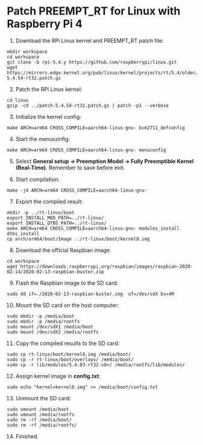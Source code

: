 # Patch PREEMPT_RT for Linux with Raspberry Pi 4

1. Download the RPi Linux kernel and PREEMPT_RT patch file:

```
mkdir workspace
cd workspace
git clone -b rpi-5.4.y https://github.com/raspberrypi/linux.git
wget https://mirrors.edge.kernel.org/pub/linux/kernel/projects/rt/5.4/older/patch-5.4.54-rt32.patch.gz
```

2. Patch the RPi Linux kernel:
```
cd linux
gzip -cd ../patch-5.4.54-rt32.patch.gz | patch -p1 --verbose
```

3. Initialize the kernel config:
```
make ARCH=arm64 CROSS_COMPILE=aarch64-linux-gnu- bcm2711_defconfig
```

4. Start the menuconfig:
```
make ARCH=arm64 CROSS_COMPILE=aarch64-linux-gnu- menuconfig
```

5. Select **General setup -> Preemption Model -> Fully Preemptible Kernel (Real-Time)**. Remember to save before exit.


6. Start compilation:

```
make -j4 ARCH=arm64 CROSS_COMPILE=aarch64-linux-gnu-
```

7. Export the compiled result:

```
mkdir -p ../rt-linux/boot
export INSTALL_MOD_PATH=../rt-linux/
export INSTALL_DTBS_PATH=../rt-linux/
make ARCH=arm64 CROSS_COMPILE=aarch64-linux-gnu- modules_install dtbs_install
cp arch/arm64/boot/Image ../rt-linux/boot/kernel8.img
```

8. Download the official Raspbian image:

```
cd workspace
wget https://downloads.raspberrypi.org/raspbian/images/raspbian-2020-02-14/2020-02-13-raspbian-buster.zip
```

9. Flash the Raspbian image to the SD card:

```
sudo dd if=./2020-02-13-raspbian-buster.img  of=/dev/sdX bs=4M
```

10. Mount the SD card on the host computer:

```
sudo mkdir -p /media/boot
sudo mkdir -p /media/rootfs
sudo mount /dev/sdX1 /media/boot
sudo mount /dev/sdX2 /media/rootfs
```

11. Copy the compiled results to the SD card:

```
sudo cp rt-linux/boot/kernel8.img /media/boot/
sudo cp -r rt-linux/boot/overlays/ /media/boot/
sudo cp -r lib/modules/5.4.83-rt32-v8+/ /media/rootfs/lib/modules/
```

12. Assign kernel image in **config.txt**:

```
sudo echo "kernel=kernel8.img" >> /media/boot/config.txt
```

13. Unmount the SD card:

```
sudo umount /media/boot
sudo umount /media/rootfs
sudo rm -rf /media/boot/
sudo rm -rf /media/rootfs/
```

14. Finished.